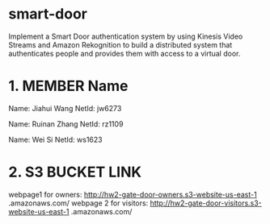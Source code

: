 # smart-door
Implement a Smart Door authentication system by using Kinesis Video Streams and Amazon Rekognition to build a
distributed system that authenticates people and provides them with access to a virtual
door.


# 1. MEMBER Name
Name: Jiahui Wang NetId: jw6273

Name: Ruinan Zhang NetId: rz1109

Name: Wei Si NetId: ws1623

# 2. S3 BUCKET LINK
webpage1 for owners:
http://hw2-gate-door-owners.s3-website-us-east-1
.amazonaws.com/
webpage 2 for visitors:
http://hw2-gate-door-visitors.s3-website-us-east-1
.amazonaws.com/



